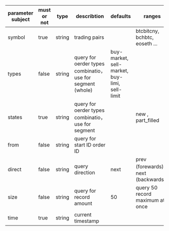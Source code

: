 | parameter subject | must or not | type   | describtion                                                  | defaults                                      | ranges                             |
| ----------------- | ----------- | ------ | ------------------------------------------------------------ | --------------------------------------------- | ---------------------------------- |
| symbol            | true        | string | trading pairs                                                |                                               | btcbitcny, bchbtc, eoseth ...      |
| types             | false       | string | query for oerder types combinatio，use for segment   (whole) | buy-market, sell-market, buy-limi, sell-limit |                                    |
| states            | true        | string | query for oerder types combinatio，use for segment           |                                               | new ,  part_filled                 |
| from              | false       | string | query for start ID order ID                                  |                                               |                                    |
| direct            | false       | string | query direction                                              | next                                          | prev (forewards)，next (backwards) |
| size              | false       | string | query for record amount                                      | 50                                            | query 50 record maximum at once    |
| time              | true        | string | current timestamp                                            |                                               |                                    |
